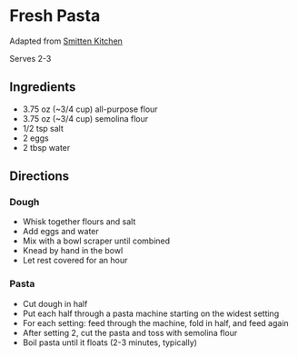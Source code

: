 # Fresh Pasta

Adapted from [Smitten Kitchen](https://smittenkitchen.com/2007/01/baklasagne/)

Serves 2-3

## Ingredients

- 3.75 oz (~3/4 cup) all-purpose flour
- 3.75 oz (~3/4 cup) semolina flour
- 1/2 tsp salt
- 2 eggs
- 2 tbsp water

## Directions

### Dough

- Whisk together flours and salt
- Add eggs and water
- Mix with a bowl scraper until combined
- Knead by hand in the bowl
- Let rest covered for an hour

### Pasta

- Cut dough in half
- Put each half through a pasta machine starting on the widest setting
- For each setting: feed through the machine, fold in half, and feed again
- After setting 2, cut the pasta and toss with semolina flour
- Boil pasta until it floats (2-3 minutes, typically)
